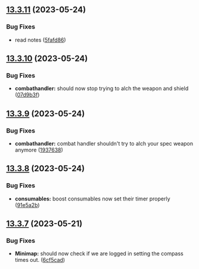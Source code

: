 ## [13.3.11](https://github.com/Torwent/WaspLib/compare/v13.3.10...v13.3.11) (2023-05-24)


### Bug Fixes

* read notes ([5fafd86](https://github.com/Torwent/WaspLib/commit/5fafd86680bfe8240fe7109a1044622294e75184))



## [13.3.10](https://github.com/Torwent/WaspLib/compare/v13.3.9...v13.3.10) (2023-05-24)


### Bug Fixes

* **combathandler:** should now stop trying to alch the weapon and shield ([07d9b3f](https://github.com/Torwent/WaspLib/commit/07d9b3fd5739dae06f68ab9b5906ac7fe30ac7cb))



## [13.3.9](https://github.com/Torwent/WaspLib/compare/v13.3.8...v13.3.9) (2023-05-24)


### Bug Fixes

* **combathandler:** combat handler shouldn't try to alch your spec weapon anymore ([1937638](https://github.com/Torwent/WaspLib/commit/1937638885e1e6aec3875ac3b069ea83958aaaf1))



## [13.3.8](https://github.com/Torwent/WaspLib/compare/v13.3.7...v13.3.8) (2023-05-24)


### Bug Fixes

* **consumables:** boost consumables now set their timer properly ([91e5a2b](https://github.com/Torwent/WaspLib/commit/91e5a2bb83848697735890f0d5498521bf9ee488))



## [13.3.7](https://github.com/Torwent/WaspLib/compare/v13.3.6...v13.3.7) (2023-05-21)


### Bug Fixes

* **Minimap:** should now check if we are logged in setting the compass times out. ([6cf5cad](https://github.com/Torwent/WaspLib/commit/6cf5cad2eb3bec706d961970bab2659476d99ff4))



